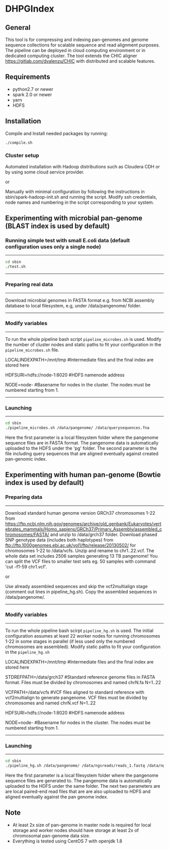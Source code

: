 DHPGIndex
=================

General
-------

This tool is for compressing and indexing pan-genomes and genome sequence collections for scalable sequence and read alignment purposes. The pipeline can be deployed in cloud computing environment or in dedicated computing cluster. The tool extends the CHIC aligner https://gitlab.com/dvalenzu/CHIC with distributed and scalable features.


Requirements
------------

* python2.7 or newer
* spark 2.0 or newer
* yarn
* HDFS


Installation
-------

Compile and Install needed packages by running:
```bash
./compile.sh
```

### Cluster setup
Automated installation with Hadoop distributions such as Cloudera CDH or by using some cloud service provider.

or

Manually with minimal configuration by following the instructions in sbin/spark-hadoop-init.sh and running the script.
Modify ssh credentials, node names and numbering in the script corresponding to your system.


Experimenting with microbial pan-genome (BLAST index is used by default)
---
### Running simple test with small E.coli data (default configuration uses only a single node)
---
```bash
cd sbin
./test.sh
```
---
### Preparing real data
---
Download microbial genomes in FASTA format e.g. from NCBI assembly database to local filesystem, e.g, under /data/pangenome/ folder.

---
### Modify variables
---

To run the whole pipeline bash script `pipeline_microbes.sh` is used.
Modify the number of cluster nodes and static paths to fit your configuration in the `pipeline_microbes.sh` file.

LOCALINDEXPATH=/mnt/tmp #Intermediate files and the final index are stored here

HDFSURI=hdfs://node-1:8020 #HDFS namenode address

NODE=node- #Basename for nodes in the cluster. The nodes must be numbered starting from 1.

---
### Launching
---

```bash
cd sbin
./pipeline_microbes.sh /data/pangenome/ /data/querysequences.fna
```
Here the first parameter is a local filesystem folder where the pangenome sequence files are in FASTA format.
The pangenome data is automatically uploaded to the HDFS under the 'pg' folder.
The second parameter is the file including query sequences that are aligned eventually against created pan-genomic index.

Experimenting with human pan-genome (Bowtie index is used by default)
---
### Preparing data
---
Download standard human genome version GRCh37 chromosomes 1-22 from https://ftp.ncbi.nlm.nih.gov/genomes/archive/old_genbank/Eukaryotes/vertebrates_mammals/Homo_sapiens/GRCh37/Primary_Assembly/assembled_chromosomes/FASTA/ and unzip to /data/grch37 folder.
Download phased SNP genotype data (includes both haplotypes) from ftp://ftp.1000genomes.ebi.ac.uk/vol1/ftp/release/20130502/ for chromosomes 1-22 to /data/vcfs. Unzip and rename to chr1..22.vcf. 
The whole data set includes 2506 samples generating 13 TB pangenome! You can split the VCF files to smaller test sets eg. 50 samples with command 'cut -f1-59 chr1.vcf'.

or

Use already assembled sequences and skip the vcf2multialign stage (comment out lines in pipeline_hg.sh). Copy the assembled sequences in /data/pangenome/.

---
### Modify variables
---

To run the whole pipeline bash scirpt `pipeline_hg.sh` is used.
The initial configuration assumes at least 22 worker nodes for running chromosomes 1-22 in some stages in parallel (if less used only the numbered chromosomes are assembled).
Modify static paths to fit your configuration in the `pipeline_hg.sh`

LOCALINDEXPATH=/mnt/tmp #Intermediate files and the final index are stored here

STDREFPATH=/data/grch37 #Standard reference genome files in FASTA format. Files must be divided by chromosomes and named chrN.fa N=1..22

VCFPATH=/data/vcfs #VCF files aligned to standard reference with vcf2multialign to generate pangenome. VCF files must be divided by chromosomes and named chrN.vcf N=1..22

HDFSURI=hdfs://node-1:8020 #HDFS namenode address

NODE=node- #Basename for nodes in the cluster. The nodes must be numbered starting from 1.

---
### Launching
---

```bash
cd sbin
./pipeline_hg.sh /data/pangenome/ /data/ngsreads/reads_1.fastq /data/ngsreads/reads_2.fastq
```
Here the first parameter is a local filesystem folder where the pangenome sequence files are generated to.
The pangenome data is automatically uploaded to the HDFS under the same folder.
The next two parameters are are local paired-end read files that are are also uploaded to HDFS and aligned eventually against the pan genome index.


Note
------------------

* At least 2x size of pan-genome in master node is required for local storage and worker nodes should have storage at least 2x of chromosomal pan-genome data size.
* Everything is tested using CentOS 7 with openjdk 1.8



